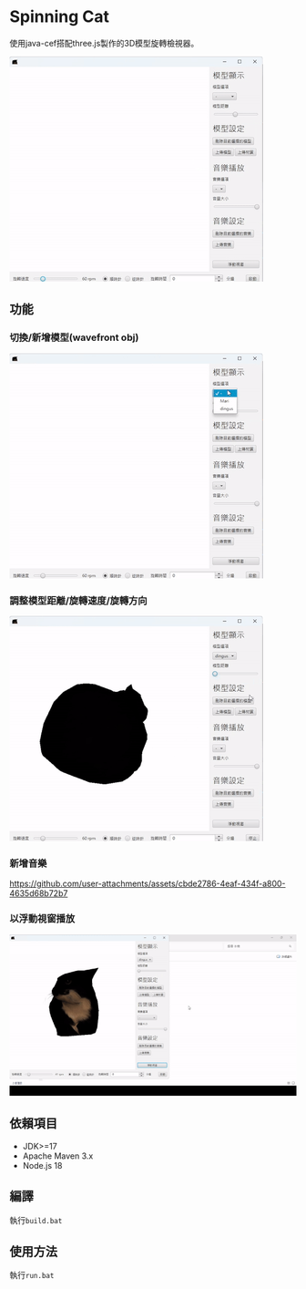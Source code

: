 # Spinning Cat
使用java-cef搭配three.js製作的3D模型旋轉檢視器。

![cat](https://github.com/a2823kevin/Spinning-Cat/raw/main/docs/cat.gif)

## 功能
### 切換/新增模型(wavefront obj)
![model](https://github.com/a2823kevin/Spinning-Cat/raw/main/docs/model.gif)

### 調整模型距離/旋轉速度/旋轉方向
![display](https://github.com/a2823kevin/Spinning-Cat/raw/main/docs/display.gif)

### 新增音樂
https://github.com/user-attachments/assets/cbde2786-4eaf-434f-a800-4635d68b72b7

### 以浮動視窗播放
![floating_window](https://github.com/a2823kevin/Spinning-Cat/raw/main/docs/floating_window.gif)

## 依賴項目
- JDK>=17
- Apache Maven 3.x
- Node.js 18

## 編譯
執行```build.bat```

## 使用方法
執行```run.bat```